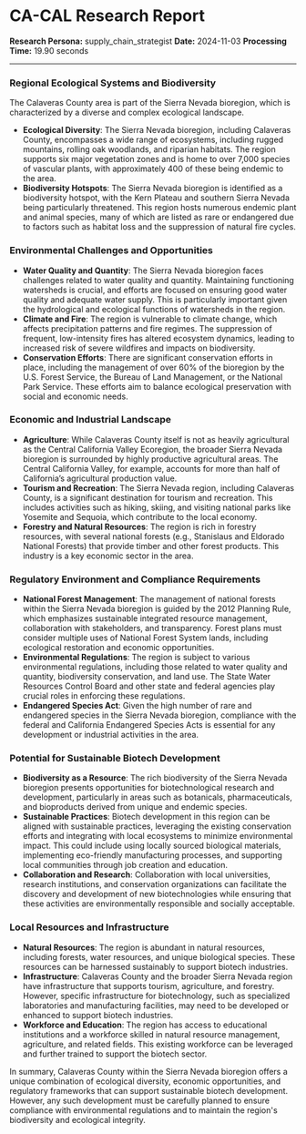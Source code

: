 # CA-CAL Research Report

**Research Persona:** supply_chain_strategist
**Date:** 2024-11-03
**Processing Time:** 19.90 seconds

---

### Regional Ecological Systems and Biodiversity

The Calaveras County area is part of the Sierra Nevada bioregion, which is characterized by a diverse and complex ecological landscape.

- **Ecological Diversity**: The Sierra Nevada bioregion, including Calaveras County, encompasses a wide range of ecosystems, including rugged mountains, rolling oak woodlands, and riparian habitats. The region supports six major vegetation zones and is home to over 7,000 species of vascular plants, with approximately 400 of these being endemic to the area.
- **Biodiversity Hotspots**: The Sierra Nevada bioregion is identified as a biodiversity hotspot, with the Kern Plateau and southern Sierra Nevada being particularly threatened. This region hosts numerous endemic plant and animal species, many of which are listed as rare or endangered due to factors such as habitat loss and the suppression of natural fire cycles.

### Environmental Challenges and Opportunities

- **Water Quality and Quantity**: The Sierra Nevada bioregion faces challenges related to water quality and quantity. Maintaining functioning watersheds is crucial, and efforts are focused on ensuring good water quality and adequate water supply. This is particularly important given the hydrological and ecological functions of watersheds in the region.
- **Climate and Fire**: The region is vulnerable to climate change, which affects precipitation patterns and fire regimes. The suppression of frequent, low-intensity fires has altered ecosystem dynamics, leading to increased risk of severe wildfires and impacts on biodiversity.
- **Conservation Efforts**: There are significant conservation efforts in place, including the management of over 60% of the bioregion by the U.S. Forest Service, the Bureau of Land Management, or the National Park Service. These efforts aim to balance ecological preservation with social and economic needs.

### Economic and Industrial Landscape

- **Agriculture**: While Calaveras County itself is not as heavily agricultural as the Central California Valley Ecoregion, the broader Sierra Nevada bioregion is surrounded by highly productive agricultural areas. The Central California Valley, for example, accounts for more than half of California’s agricultural production value.
- **Tourism and Recreation**: The Sierra Nevada region, including Calaveras County, is a significant destination for tourism and recreation. This includes activities such as hiking, skiing, and visiting national parks like Yosemite and Sequoia, which contribute to the local economy.
- **Forestry and Natural Resources**: The region is rich in forestry resources, with several national forests (e.g., Stanislaus and Eldorado National Forests) that provide timber and other forest products. This industry is a key economic sector in the area.

### Regulatory Environment and Compliance Requirements

- **National Forest Management**: The management of national forests within the Sierra Nevada bioregion is guided by the 2012 Planning Rule, which emphasizes sustainable integrated resource management, collaboration with stakeholders, and transparency. Forest plans must consider multiple uses of National Forest System lands, including ecological restoration and economic opportunities.
- **Environmental Regulations**: The region is subject to various environmental regulations, including those related to water quality and quantity, biodiversity conservation, and land use. The State Water Resources Control Board and other state and federal agencies play crucial roles in enforcing these regulations.
- **Endangered Species Act**: Given the high number of rare and endangered species in the Sierra Nevada bioregion, compliance with the federal and California Endangered Species Acts is essential for any development or industrial activities in the area.

### Potential for Sustainable Biotech Development

- **Biodiversity as a Resource**: The rich biodiversity of the Sierra Nevada bioregion presents opportunities for biotechnological research and development, particularly in areas such as botanicals, pharmaceuticals, and bioproducts derived from unique and endemic species.
- **Sustainable Practices**: Biotech development in this region can be aligned with sustainable practices, leveraging the existing conservation efforts and integrating with local ecosystems to minimize environmental impact. This could include using locally sourced biological materials, implementing eco-friendly manufacturing processes, and supporting local communities through job creation and education.
- **Collaboration and Research**: Collaboration with local universities, research institutions, and conservation organizations can facilitate the discovery and development of new biotechnologies while ensuring that these activities are environmentally responsible and socially acceptable.

### Local Resources and Infrastructure

- **Natural Resources**: The region is abundant in natural resources, including forests, water resources, and unique biological species. These resources can be harnessed sustainably to support biotech industries.
- **Infrastructure**: Calaveras County and the broader Sierra Nevada region have infrastructure that supports tourism, agriculture, and forestry. However, specific infrastructure for biotechnology, such as specialized laboratories and manufacturing facilities, may need to be developed or enhanced to support biotech industries.
- **Workforce and Education**: The region has access to educational institutions and a workforce skilled in natural resource management, agriculture, and related fields. This existing workforce can be leveraged and further trained to support the biotech sector.

In summary, Calaveras County within the Sierra Nevada bioregion offers a unique combination of ecological diversity, economic opportunities, and regulatory frameworks that can support sustainable biotech development. However, any such development must be carefully planned to ensure compliance with environmental regulations and to maintain the region's biodiversity and ecological integrity.